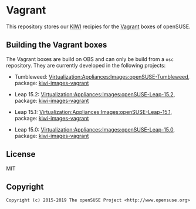# Vagrant

This repository stores our [KIWI](https://github.com/OSInside/kiwi) recipies for the
[Vagrant](https://www.vagrantup.com) boxes of openSUSE.


## Building the Vagrant boxes

The Vagrant boxes are build on OBS and can only be build from a `osc`
repository. They are currently developed in the following projects:

- Tumbleweed:
  [Virtualization:Appliances:Images:openSUSE-Tumbleweed](https://build.opensuse.org/project/show/Virtualization:Appliances:Images:openSUSE-Tumbleweed/),
  package:
  [kiwi-images-vagrant](https://build.opensuse.org/package/show/Virtualization:Appliances:Images:openSUSE-Tumbleweed/kiwi-images-vagrant)

- Leap 15.2:
  [Virtualization:Appliances:Images:openSUSE-Leap-15.2](https://build.opensuse.org/project/show/Virtualization:Appliances:Images:openSUSE-Leap-15.2/),
  package:
  [kiwi-images-vagrant](https://build.opensuse.org/package/show/Virtualization:Appliances:Images:openSUSE-Leap-15.2/kiwi-images-vagrant)

- Leap 15.1:
  [Virtualization:Appliances:Images:openSUSE-Leap-15.1](https://build.opensuse.org/project/show/Virtualization:Appliances:Images:openSUSE-Leap-15.1/),
  package:
  [kiwi-images-vagrant](https://build.opensuse.org/package/show/Virtualization:Appliances:Images:openSUSE-Leap-15.1/kiwi-images-vagrant)

- Leap 15.0:
  [Virtualization:Appliances:Images:openSUSE-Leap-15.0](https://build.opensuse.org/project/show/Virtualization:Appliances:Images:openSUSE-Leap-15.0/),
  package:
  [kiwi-images-vagrant](https://build.opensuse.org/package/show/Virtualization:Appliances:Images:openSUSE-Leap-15.0/kiwi-images-vagrant)


## License

MIT


## Copyright

```
Copyright (c) 2015-2019 The openSUSE Project <http://www.opensuse.org>
```
